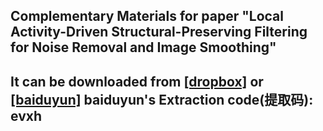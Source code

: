 ## Complementary Materials for paper "Local Activity-Driven Structural-Preserving Filtering for Noise Removal and Image Smoothing"
## It can be downloaded from [[dropbox]](https://www.dropbox.com/s/8la48imm8d1ciw5/Complementary%20Materials.pdf?dl=0) or [[baiduyun]](https://pan.baidu.com/s/1rEuGqpcEZF1HRnHFSOPAAA)  baiduyun's Extraction code(提取码): evxh
